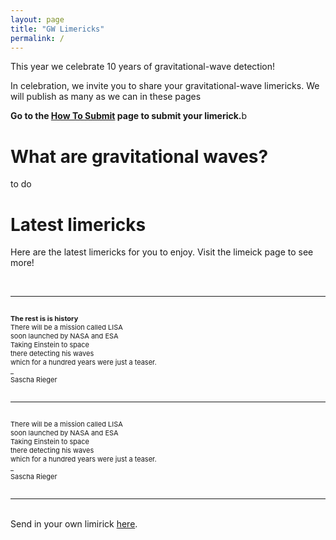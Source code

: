 ```yaml
---
layout: page
title: "GW Limericks"
permalink: /
---
```



<p>This year we celebrate 10 years of gravitational-wave detection!</p>

<p>In celebration, we invite you to share your gravitational-wave limericks. We will publish as many as we can in these pages</p>

<p><b>Go to the <a href="https://hannahm8.github.io/gwlimericks/how-to-submit">How To Submit</a> page to submit your limerick.</b>b 
<br>

<h1>What are gravitational waves?</h1>
<p> to do</p>

<h1>Latest limericks</h1>

<p>Here are the latest limericks for you to enjoy. Visit the limeick page to see more!<br></p>
<br>

<hr>

<p style="font-size:11px" style="color:#3A003A;"><br>
<b>The rest is is history </b><br>
There will be a mission called LISA<br>
soon launched by NASA and ESA<br>
Taking Einstein to space<br>
there detecting his waves<br>
which for a hundred years were just a teaser.<br>
_ <br>
Sascha Rieger<br>
<br>
</p>

<hr>

<p style="font-size:11px" style="color:#3A003A;"><br>
There will be a mission called LISA<br>
soon launched by NASA and ESA<br>
Taking Einstein to space<br>
there detecting his waves<br>
which for a hundred years were just a teaser.<br>
_ <br>
Sascha Rieger<br>
<br>
</p>

<hr>


<p><br>Send in your own limirick <a href="https://hannahm8.github.io/gwlimericks/how-to-submit">here</a>. 


